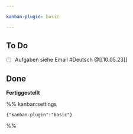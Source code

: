 ```yaml
---

kanban-plugin: basic

---
```


## To Do

- [ ] Aufgaben siehe Email #Deutsch @[[10.05.23]]


## Done

**Fertiggestellt**




%% kanban:settings
```
{"kanban-plugin":"basic"}
```
%%
